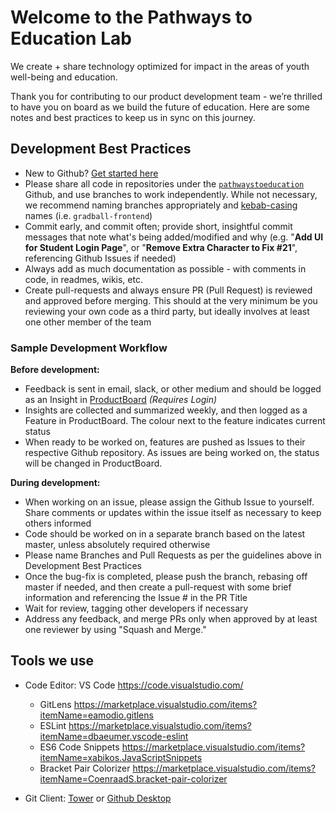 # Welcome to the Pathways to Education Lab
We create + share technology optimized for impact in the areas of youth well-being and education. 

Thank you for contributing to our product development team - we’re thrilled to have you on board as we build the future of education. Here are some notes and best practices to keep us in sync on this journey.

## Development Best Practices
-  New to Github? [Get started here](https://guides.github.com/activities/hello-world/)
- Please share all code in repositories under the [`pathwaystoeducation`](https://github.com/pathwaystoeducation) Github, and use branches to work independently. While not necessary, we recommend naming branches appropriately and [kebab-casing](https://medium.com/better-programming/string-case-styles-camel-pascal-snake-and-kebab-case-981407998841) names (i.e. `gradball-frontend`)
- Commit early, and commit often; provide short, insightful commit messages that note what's being added/modified and why
  (e.g. "**Add UI for Student Login Page**", or "**Remove Extra Character to Fix #21**", referencing Github Issues if needed) 
- Always add as much documentation as possible - with comments in code, in readmes, wikis, etc.
- Create pull-requests and always ensure PR (Pull Request) is reviewed and approved before merging. This should at the very minimum be you reviewing your own code as a third party, but ideally involves at least one other member of the team

### Sample Development Workflow

**Before development:**
- Feedback is sent in email, slack, or other medium and should be logged as an Insight in [ProductBoard](https://pathwayscanada.productboard.com/feature-board/1972714-feature-organization) *(Requires Login)*
- Insights are collected and summarized weekly, and then logged as a Feature in ProductBoard. The colour next to the feature indicates current status
- When ready to be worked on, features are pushed as Issues to their respective Github repository. As issues are being worked on, the status will be changed in ProductBoard.

**During development:**
- When working on an issue, please assign the Github Issue to yourself. Share comments or updates within the issue itself as necessary to keep others informed
- Code should be worked on in a separate branch based on the latest master, unless absolutely required otherwise
- Please name Branches and Pull Requests as per the guidelines above in Development Best Practices
- Once the bug-fix is completed, please push the branch, rebasing off master if needed, and then create a pull-request with some brief information and referencing the Issue # in the PR Title
- Wait for review, tagging other developers if necessary
- Address any feedback, and merge PRs only when approved by at least one reviewer by using "Squash and Merge." 

## Tools we use
- Code Editor: VS Code https://code.visualstudio.com/
  - GitLens https://marketplace.visualstudio.com/items?itemName=eamodio.gitlens
  - ESLint https://marketplace.visualstudio.com/items?itemName=dbaeumer.vscode-eslint
  - ES6 Code Snippets https://marketplace.visualstudio.com/items?itemName=xabikos.JavaScriptSnippets
  - Bracket Pair Colorizer https://marketplace.visualstudio.com/items?itemName=CoenraadS.bracket-pair-colorizer
  
- Git Client: [Tower](https://www.git-tower.com/) or [Github Desktop](https://desktop.github.com/)
 
